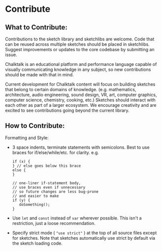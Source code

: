 # Contribute

## What to Contribute:

Contributions to the sketch library and sketchlibs are welcome. 
Code that can be reused across multiple sketches should be placed in sketchlibs.
Suggest improvements or updates to the core codebase by submitting an issue.

Chalktalk is an educational platform and performance language capable of visually communicating knowledge in any subject, so new contributions should be made with that in mind.  

Current development for Chalktalk content will focus on building sketches that belong to certain domains of knowledge. (e.g. mathematics, architecture, audio engineering, sound design, VR, art, computer graphics, computer science, chemistry, cooking, etc.) Sketches should interact with each other as part of a larger ecosystem.
We encourage creativity and are excited to see contributions going beyond the current library.

## How to Contribute:

Formatting and Style:
- 3 space indents, terminate statements with semicolons. Best to use braces for if/else/while/etc. for clarity.
    e.g.

      if (x) {
      } // else goes below this brace
      else {
      }
      
      // one-liner if-statement body, 
      // use braces even if unnecessary
      // so future changes are less bug-prone
      // and easier to make
      if (y) {
         doSomething();
      }
    
- Use `let` and `const` instead of `var` wherever possible. This isn't a restriction, just a loose recommendation.

- Specify strict mode ( `"use strict"` ) at the top of all source files except for sketches. Note that sketches automatically use strict by default via the sketch loading code.
